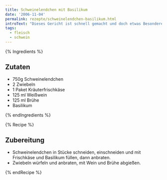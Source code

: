 ```yaml
---
title: Schweinelendchen mit Basilikum
date: '2006-11-04'
permalink: rezepte/schweinelendchen-basilikum.html
introText: "Dieses Gericht ist schnell gemacht und doch etwas Besonderes."
tags:
  - fleisch
  - schwein
---
```


{% Ingredients %}

## Zutaten

- 750g Schweinelendchen
- 2 Zwiebeln
- 1 Paket Kräuterfrischkäse
- 125 ml Weißwein
- 125 ml Brühe
- Basilikum

{% endIngredients %}

{% Recipe %}

## Zubereitung

- Schweinelendchen in Stücke schneiden, einschneiden und mit Frischkäse und Basilikum füllen, dann anbraten.
- Zwiebeln würfeln und anbraten, mit Wein und Brühe abgießen.

{% endRecipe %}

<div class="recipe__intro">



</div>

<aside class="recipe__ingredients">


</aside>

<div class="recipe__content">

</div>

